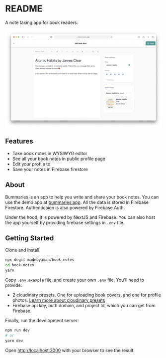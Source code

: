 # README

A note taking app for book readers.

![Screenshot of Bummaries App](./public/screenshot.png)

## Features

- Take book notes in WYSIWYG editor
- See all your book notes in public profile page
- Edit your profile to
- Save your notes in Firebase firestore

## About

Bummaries is an app to help you write and share your book notes. You can use the demo app at [bummaries.app](https://bummaries.app). All the data is stored in Firebase Firestore. Authenticaion is also powered by Firebase Auth.

Under the hood, it is powered by NextJS and Firebase. You can also host the app yourself by providing firebase settings in `.env` file.

## Getting Started

Clone and install

```bash
npx degit madebyaman/book-notes
cd book-notes
yarn
```

Copy `.env.example` file, and create your own `.env` file. You'll need to provide:

- 2 cloudinary presets. One for uploading book covers, and one for profile photos. [Learn more about cloudinary presets](https://cloudinary.com/documentation/upload_presets)
- Firebase api key, auth domain, and project Id, which you can get from Firebase.

Finally, run the development server:

```bash
npm run dev
# or
yarn dev
```

Open [http://localhost:3000](http://localhost:3000) with your browser to see the result.
